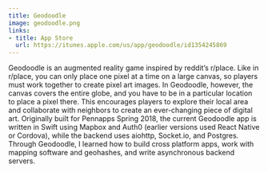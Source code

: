 ```yaml
---
title: Geodoodle
image: geodoodle.png
links:
- title: App Store
  url: https://itunes.apple.com/us/app/geodoodle/id1354245869
---
```


Geodoodle is an augmented reality game inspired by reddit’s r/place. Like in r/place, you can only place one pixel at a time on a large canvas, so players must work together to create pixel art images. In Geodoodle, however, the canvas covers the entire globe, and you have to be in a particular location to place a pixel there. This encourages players to explore their local area and collaborate with neighbors to create an ever-changing piece of digital art. Originally built for Pennapps Spring 2018, the current Geodoodle app is written in Swift using Mapbox and Auth0 (earlier versions used React Native or Cordova), while the backend uses aiohttp, Socket.io, and Postgres. Through Geodoodle, I learned how to build cross platform apps, work with mapping software and geohashes, and write asynchronous backend servers. 
